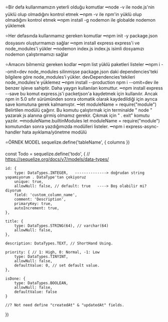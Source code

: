 
⭐Bir defa kullanmamızın yeterli olduğu komutlar
    ➖node -v ile node.js'nin yüklü olup olmadığını kontrol etmek
    ➖npm -v ile npm'in yüklü olup olmadığını kontrol etmek
    ➖npm install -g nodemon ile globalde nodemon yüklemek

⭐Her defasında kullanmamız gereken komutlar
    ➖npm init -y package.json dosyasını oluşturmamızı sağlar
    ➖npm install express express'i ve node_modules'i  yükler
    ➖nodemon index.js  index.js isimli dosyamızı nodemon çalıştırmamızı sağlar

⭐Amacını bilmemiz gereken kodlar
    ➖npm list yüklü paketleri listeler
    ➖npm i --omit=dev node_modules silinmişse package.json daki dependencies'teki bilgilere göre node_modules'i yükler. devDependencies'tekileri node_modules'e yüklemez
    ➖npm install --production  npm i --omit=dev ile benzer işleve sahiptir. Daha yaygın kullanılan komuttur.
    ➖npm install express --save bu komut express.js'i packetjson'a kaydetmek için kullanılır. Ancak npm in 5.0 sıfır sürümünden sonra otomatik olarak kaydedildiği için ayrıca    save komutuna gerek kalmamıştır.
    ➖let moduleName = require("module") Belirtilen modülü çağırır. Bu komutu çalıştırmak için terminalde "  node   " yazarak js alanına girmiş olmamız gerekir. Çıkmak için  "  .   exit" komutu yazılır.
    ➖moduleName.builtinModules  let moduleName = require("module") komutundan sonra yazdığımızda modülleri listeler. 
     ➖npm i express-async-handler  hata ayıklama/yönetme modülü


⭐ÖRNEK MODEL
sequelize.define('tableName', { columns })

const Todo = sequelize.define('todo', {
    // https://sequelize.org/docs/v7/models/data-types/

    id: {
        type: DataTypes.INTEGER,   --------------> doğrudan string yapamıyorum . DataType'tan çekiyoruz
        unique: true,
        allowNull: false, // default: true   ----> Boş olabilir mi? diyorum
        field: 'custom_column_name',
        comment: 'Description',
        primaryKey: true,
        autoIncrement: true,
    },
    
    title: {
        type: DataTypes.STRING(64), // varchar(64)
        allowNull: false,
    },
    
    description: DataTypes.TEXT, // ShortHand Using.
    
    priority: { // 1: High, 0: Normal, -1: Low
        type: DataTypes.TINYINT,
        allowNull: false,
        defaultValue: 0, // set default value.
    },
    
    isDone: {
        type: DataTypes.BOOLEAN,
        allowNull: false,
        defaultValue: false
    }
    
    //? Not need define "createdAt" & "updatedAt" fields.
})


